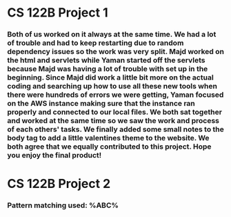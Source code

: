 # CS 122B Project 1 

### Both of us worked on it always at the same time. We had a lot of trouble and had to keep restarting due to random dependency issues so the work was very split. Majd worked on the html and servlets while Yaman started off the servlets because Majd was having a lot of trouble with set up in the beginning. Since Majd did work a little bit more on the actual coding and searching up how to use all these new tools when there were hundreds of errors we were getting, Yaman focused on the AWS instance making sure that the instance ran properly and connected to our local files. We both sat together and worked at the same time so we saw the work and process of each others' tasks. We finally added some small notes to the body tag to add a little valentines theme to the website. We both agree that we equally contributed to this project. Hope you enjoy the final product!

# CS 122B Project 2

### Pattern matching used: %ABC%